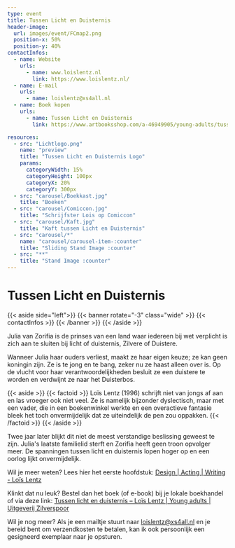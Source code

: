 ```yaml
---
type: event
title: Tussen Licht en Duisternis
header-image:
  url: images/event/FCmap2.png
  position-x: 50%
  position-y: 40%
contactInfos:
  - name: Website
    urls:
      - name: www.loislentz.nl
        link: https://www.loislentz.nl/
  - name: E-mail
    urls:
      - name: loislentz@xs4all.nl
  - name: Boek kopen
    urls:
      - name: Tussen Licht en Duisternis
        link: https://www.artbooksshop.com/a-46949905/young-adults/tussen-licht-en-duisternis-lois-lentz/

resources:
  - src: "Lichtlogo.png"
    name: "preview"
    title: "Tussen Licht en Duisternis Logo"
    params:
      categoryWidth: 15%
      categoryHeight: 100px
      categoryX: 20%
      categoryY: 300px
  - src: "carousel/Boekkast.jpg"
    title: "Boeken"
  - src: "carousel/Comiccon.jpg"
    title: "Schrijfster Lois op Comiccon"
  - src: "carousel/Kaft.jpg"
    title: "Kaft tussen Licht en Duisternis"
  - src: "carousel/*"
    name: "carousel/carousel-item-:counter"
    title: "Sliding Stand Image :counter"
  - src: "**"
    title: "Stand Image :counter"
---
```



# Tussen Licht en Duisternis
{{< aside side="left">}}
  {{< banner rotate="-3" class="wide" >}}
      {{< contactInfos >}}
  {{< /banner >}}
{{< /aside >}}

Julia van Zorifia is de prinses van een land waar iedereen bij wet verplicht is zich aan te sluiten bij licht of duisternis, Zilvere of Duistere.

Wanneer Julia haar ouders verliest, maakt ze haar eigen keuze; ze kan geen koningin zijn. Ze is te jong en te bang, zeker nu ze haast alleen over is. Op de vlucht voor haar verantwoordelijkheden besluit ze een duistere te worden en verdwijnt ze naar het Duisterbos.

{{< aside >}}
    {{< factoid >}}
        Loïs Lentz (1996) schrijft niet van jongs af aan en las vroeger ook niet veel. Ze is namelijk bijzonder dyslectisch, maar met een vader, die in een boekenwinkel werkte en een overactieve fantasie bleek het toch onvermijdelijk dat ze uiteindelijk de pen zou oppakken.
    {{< /factoid >}}
{{< /aside >}}

Twee jaar later blijkt dit niet de meest verstandige beslissing geweest te zijn. Julia's laatste familielid sterft en Zorifia heeft geen troon opvolger meer.
De spanningen tussen licht en duisternis lopen hoger op en een oorlog lijkt onvermijdelijk.

Wil je meer weten? Lees hier het eerste hoofdstuk: [Design | Acting | Writing - Loïs Lentz ](https://www.loislentz.nl/)

Klinkt dat nu leuk? Bestel dan het boek (of e-book) bij je lokale boekhandel of via deze link: [Tussen licht en duisternis – Loïs Lentz | Young adults | Uitgeverij Zilverspoor](https://www.artbooksshop.com/a-46949905/young-adults/tussen-licht-en-duisternis-lois-lentz/)

Wil je nog meer? Als je een mailtje stuurt naar [loislentz@xs4all.nl](mailto:loislentz@xs4all.nl) en je bereid bent om verzendkosten te betalen, kan ik ook persoonlijk een gesigneerd exemplaar naar je opsturen.
